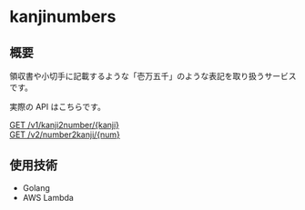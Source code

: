 # kanjinumbers

## 概要

領収書や小切手に記載するような「壱万五千」のような表記を取り扱うサービスです。

実際の API はこちらです。

[GET /v1/kanji2number/{kanji}](https://rxyfko3ctb.execute-api.ap-northeast-1.amazonaws.com/v1/kanji2number/壱千弐百参拾四兆五千六百七拾八億九千壱拾弐万参千四百五拾六)  
[GET /v2/number2kanji/{num}](https://rxyfko3ctb.execute-api.ap-northeast-1.amazonaws.com/v1/number2kanji/1234567890123456)

## 使用技術

- Golang
- AWS Lambda
